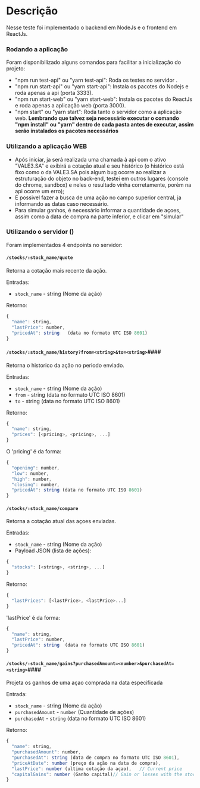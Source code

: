 # Descrição

Nesse teste foi implementado o backend em NodeJs e o frontend em ReactJs.

### Rodando a aplicação

<p>Foram disponibilizado alguns comandos para facilitar a inicialização do projeto: </p>

- "npm run test-api" ou "yarn test-api": Roda os testes no servidor .
- "npm run start-api" ou "yarn start-api": Instala os pacotes do Nodejs e roda apenas a api (porta 3333).
- "npm run start-web" ou "yarn start-web": Instala os pacotes do ReactJs e roda apenas a aplicação web (porta 3000).
- "npm start" ou "yarn start": Roda tanto o servidor como a aplicação web.
  **Lembrando que talvez seja necessário executar o comando "npm install" ou "yarn" dentro de cada pasta antes de executar, assim serão instalados os pacotes necessários**

### Utilizando a aplicação WEB

- Após iniciar, ja será realizada uma chamada à api com o ativo "VALE3.SA" e exibirá a cotação atual e seu histórico (o histórico está fixo como o da VALE3.SA pois algum bug ocorre ao realizar a estruturação do objeto no back-end, testei em outros lugares (console do chrome, sandbox) e neles o resultado vinha corretamente, porém na api ocorre um erro);
- É possivel fazer a busca de uma ação no campo superior central, ja informando as datas caso necessário.
- Para simular ganhos, é necessário informar a quantidade de açoes, assim como a data de compra na parte inferior, e clicar em "simular"

### Utilizando o servidor ()

Foram implementados 4 endpoints no servidor:

#### `/stocks/:stock_name/quote`

Retorna a cotação mais recente da ação.

Entradas:

- `stock_name` - string (Nome da ação)

Retorno:

```js
{
  "name": string,
  "lastPrice": number,
  "pricedAt": string   (data no formato UTC ISO 8601)
}
```

#### `/stocks/:stock_name/history?from=<string>&to=<string>`####

Retorna o historico da ação no periodo enviado.

Entradas:

- `stock_name` - string (Nome da ação)
- `from` - string (data no formato UTC ISO 8601)
- `to` - string (data no formato UTC ISO 8601)

Retorno:

```js
{
  "name": string,
  "prices": [<pricing>, <pricing>, ...]
}
```

O 'pricing' é da forma:

```js
{
  "opening": number,
  "low": number,
  "high": number,
  "closing": number,
  "pricedAt": string (data no formato UTC ISO 8601)
}
```

#### `/stocks/:stock_name/compare`

Retorna a cotação atual das açoes enviadas.

Entradas:

- `stock_name` - string (Nome da ação)
- Payload JSON (lista de ações):

```js
{
  "stocks": [<string>, <string>, ...]
}
```

Retorno:

```js
{
  "lastPrices": [<lastPrice>, <lastPrice>...]
}
```

'lastPrice' é da forma:

```js
{
  "name": string,
  "lastPrice": number,
  "pricedAt": string  (data no formato UTC ISO 8601)
}
```

#### `/stocks/:stock_name/gains?purchasedAmount=<number>&purchasedAt=<string>`####

Projeta os ganhos de uma açao comprada na data especificada

Entrada:

- `stock_name` - string (Nome da ação)
- `purchasedAmount` - `number` (Quantidade de ações)
- `purchasedAt` - `string` (data no formato UTC ISO 8601)

Retorno:

```js
{
  "name": string,
  "purchasedAmount": number,
  "purchasedAt": string (data de compra no formato UTC ISO 8601),
  "priceAtDate": number (preço da ação na data de compra),
  "lastPrice": number (ultima cotação da açao),   // Current price
  "capitalGains": number (Ganho capital)// Gain or losses with the stock
}
```
